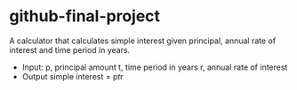 # github-final-project

A calculator that calculates simple interest given principal, annual rate of interest and time period in years.

* Input:
   p, principal amount
   t, time period in years
   r, annual rate of interest
* Output
   simple interest = p*t*r
